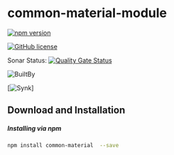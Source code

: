 # common-material-module

[![npm version](https://badge.fury.io/js/%40angular%2Fcdk.svg)](https://www.npmjs.com/package/common-material)

[![GitHub license](https://img.shields.io/badge/license-MIT-blue.svg)](https://github.com/olavoparno/jest-badges-readme/blob/master/LICENSE)

Sonar Status: [![Quality Gate Status](https://sonarcloud.io/api/project_badges/measure?project=BakhtMunirUet_common-material-module&metric=alert_status)](https://sonarcloud.io/summary/new_code?id=BakhtMunirUet_common-material-module)

![BuiltBy](https://img.shields.io/badge/TypeScript-Lovers-black.svg "img.shields.io")

[![Synk](https://snyk.io/test/github/expressjs/express/4.x/badge.svg)]

## Download and Installation

##### Installing via npm

```bash
npm install common-material  --save
```
